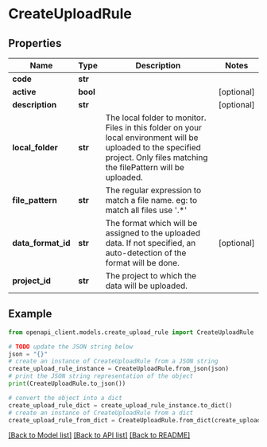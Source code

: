 # CreateUploadRule


## Properties

Name | Type | Description | Notes
------------ | ------------- | ------------- | -------------
**code** | **str** |  | 
**active** | **bool** |  | [optional] 
**description** | **str** |  | [optional] 
**local_folder** | **str** | The local folder to monitor. Files in this folder on your local environment will be uploaded to the specified project. Only files matching the filePattern will be uploaded. | 
**file_pattern** | **str** | The regular expression to match a file name. eg: to match all files use &#39;.*&#39; | 
**data_format_id** | **str** | The format which will be assigned to the uploaded data. If not specified, an auto-detection of the format will be done. | [optional] 
**project_id** | **str** | The project to which the data will be uploaded. | 

## Example

```python
from openapi_client.models.create_upload_rule import CreateUploadRule

# TODO update the JSON string below
json = "{}"
# create an instance of CreateUploadRule from a JSON string
create_upload_rule_instance = CreateUploadRule.from_json(json)
# print the JSON string representation of the object
print(CreateUploadRule.to_json())

# convert the object into a dict
create_upload_rule_dict = create_upload_rule_instance.to_dict()
# create an instance of CreateUploadRule from a dict
create_upload_rule_from_dict = CreateUploadRule.from_dict(create_upload_rule_dict)
```
[[Back to Model list]](../README.md#documentation-for-models) [[Back to API list]](../README.md#documentation-for-api-endpoints) [[Back to README]](../README.md)


